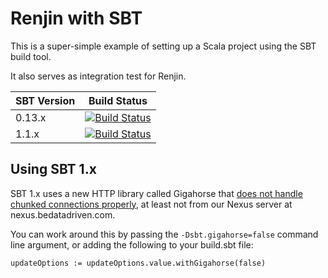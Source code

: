 

# Renjin with SBT

This is a super-simple example of setting up a Scala project using 
the SBT build tool.

It also serves as integration test for Renjin.


| SBT Version  | Build Status  |
|--------------|---------------|
| 0.13.x       | [![Build Status](http://build.renjin.org/job/Integration-Tests/job/renjin-sbt-example-0.13/badge/icon)](http://build.renjin.org/job/Integration-Tests/job/renjin-sbt-example-0.13/)  |
| 1.1.x        | [![Build Status](http://build.renjin.org/job/Integration-Tests/job/renjin-sbt-example-1.1/badge/icon)](http://build.renjin.org/job/Integration-Tests/job/renjin-sbt-example-1.1/)    |


## Using SBT 1.x

SBT 1.x uses a new HTTP library called Gigahorse that [does not handle chunked connections properly](https://github.com/sbt/sbt/issues/3570#issuecomment-345089755),
at least not from our Nexus server at nexus.bedatadriven.com.

You can work around this by passing the `-Dsbt.gigahorse=false` command line argument, or adding the following to your build.sbt file:

    updateOptions := updateOptions.value.withGigahorse(false)



